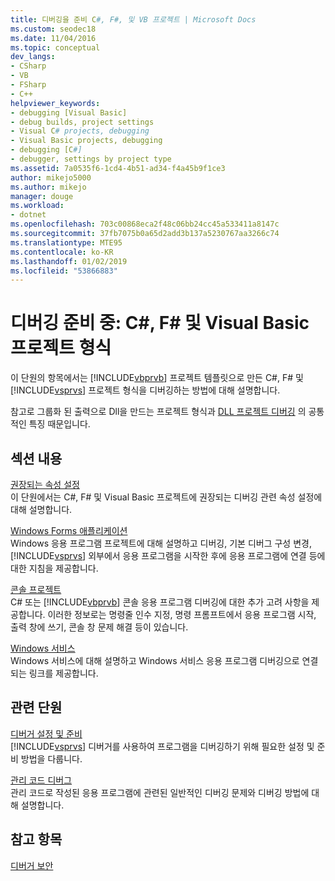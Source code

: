 ```yaml
---
title: 디버깅을 준비 C#, F#, 및 VB 프로젝트 | Microsoft Docs
ms.custom: seodec18
ms.date: 11/04/2016
ms.topic: conceptual
dev_langs:
- CSharp
- VB
- FSharp
- C++
helpviewer_keywords:
- debugging [Visual Basic]
- debug builds, project settings
- Visual C# projects, debugging
- Visual Basic projects, debugging
- debugging [C#]
- debugger, settings by project type
ms.assetid: 7a0535f6-1cd4-4b51-ad34-f4a45b9f1ce3
author: mikejo5000
ms.author: mikejo
manager: douge
ms.workload:
- dotnet
ms.openlocfilehash: 703c00868eca2f48c06bb24cc45a533411a8147c
ms.sourcegitcommit: 37fb7075b0a65d2add3b137a5230767aa3266c74
ms.translationtype: MTE95
ms.contentlocale: ko-KR
ms.lasthandoff: 01/02/2019
ms.locfileid: "53866883"
---
```

# <a name="debugging-preparation-c-f-and-visual-basic-project-types"></a>디버깅 준비 중: C#, F# 및 Visual Basic 프로젝트 형식
이 단원의 항목에서는 [!INCLUDE[vbprvb](../code-quality/includes/vbprvb_md.md)] 프로젝트 템플릿으로 만든 C#, F# 및 [!INCLUDE[vsprvs](../code-quality/includes/vsprvs_md.md)] 프로젝트 형식을 디버깅하는 방법에 대해 설명합니다.  
  
 참고로 그룹화 된 출력으로 Dll을 만드는 프로젝트 형식과 [DLL 프로젝트 디버깅](../debugger/debugging-dll-projects.md) 의 공통적인 특징 때문입니다.  
  
## <a name="in-this-section"></a>섹션 내용  
 [권장되는 속성 설정](../debugger/managed-debugging-recommended-property-settings.md)  
 이 단원에서는 C#, F# 및 Visual Basic 프로젝트에 권장되는 디버깅 관련 속성 설정에 대해 설명합니다.  
  
 [Windows Forms 애플리케이션](../debugger/debugging-preparation-windows-forms-applications.md)  
 Windows 응용 프로그램 프로젝트에 대해 설명하고 디버깅, 기본 디버그 구성 변경, [!INCLUDE[vsprvs](../code-quality/includes/vsprvs_md.md)] 외부에서 응용 프로그램을 시작한 후에 응용 프로그램에 연결 등에 대한 지침을 제공합니다.  
  
 [콘솔 프로젝트](../debugger/debugging-preparation-console-projects.md)  
 C# 또는 [!INCLUDE[vbprvb](../code-quality/includes/vbprvb_md.md)] 콘솔 응용 프로그램 디버깅에 대한 추가 고려 사항을 제공합니다. 이러한 정보로는 명령줄 인수 지정, 명령 프롬프트에서 응용 프로그램 시작, 출력 창에 쓰기, 콘솔 창 문제 해결 등이 있습니다.  
  
 [Windows 서비스](../debugger/debugging-preparation-windows-services.md)  
 Windows 서비스에 대해 설명하고 Windows 서비스 응용 프로그램 디버깅으로 연결되는 링크를 제공합니다.  
  
## <a name="related-sections"></a>관련 단원  
 [디버거 설정 및 준비](../debugger/debugger-settings-and-preparation.md)  
 [!INCLUDE[vsprvs](../code-quality/includes/vsprvs_md.md)] 디버거를 사용하여 프로그램을 디버깅하기 위해 필요한 설정 및 준비 방법을 다룹니다.  
  
 [관리 코드 디버그](../debugger/debugging-managed-code.md)  
 관리 코드로 작성된 응용 프로그램에 관련된 일반적인 디버깅 문제와 디버깅 방법에 대해 설명합니다.  
  
## <a name="see-also"></a>참고 항목  
 [디버거 보안](../debugger/debugger-security.md)